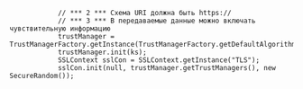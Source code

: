                 // *** 2 *** Схема URI должна быть https://
                // *** 3 *** В передаваемые данные можно включать чувствительную информацию
                trustManager = TrustManagerFactory.getInstance(TrustManagerFactory.getDefaultAlgorithm());
                trustManager.init(ks);
                SSLContext sslCon = SSLContext.getInstance("TLS");
                sslCon.init(null, trustManager.getTrustManagers(), new SecureRandom());